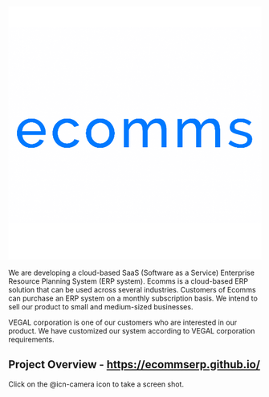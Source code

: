 <img src="https://github.com/Ecommserp/ecomms/blob/master/src/assets/cyan.png" width="1000">

We are developing a cloud-based SaaS (Software as a Service) Enterprise Resource Planning System (ERP system). Ecomms is a cloud-based ERP solution that can be used across several industries. Customers of Ecomms can purchase an ERP system on a monthly subscription basis. We intend to sell our product to small and medium-sized businesses.

VEGAL corporation is one of our customers who are interested in our product. We have customized our system according to VEGAL corporation requirements.

## Project Overview - https://ecommserp.github.io/

Click on the @icn-camera icon to take a screen shot.

